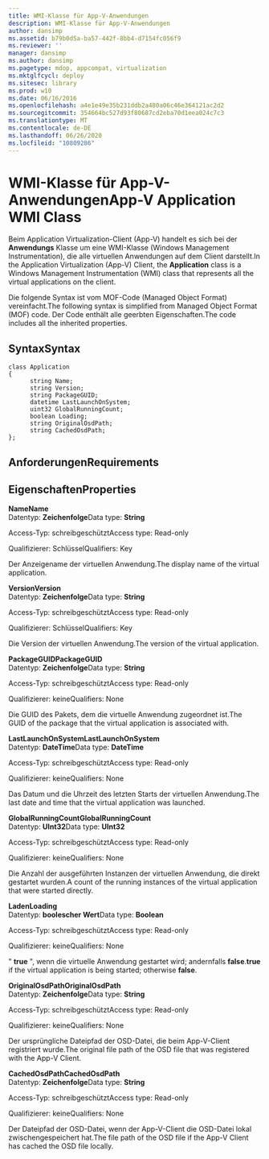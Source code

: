 ```yaml
---
title: WMI-Klasse für App-V-Anwendungen
description: WMI-Klasse für App-V-Anwendungen
author: dansimp
ms.assetid: b79b0d5a-ba57-442f-8bb4-d7154fc056f9
ms.reviewer: ''
manager: dansimp
ms.author: dansimp
ms.pagetype: mdop, appcompat, virtualization
ms.mktglfcycl: deploy
ms.sitesec: library
ms.prod: w10
ms.date: 06/16/2016
ms.openlocfilehash: a4e1e49e35b231ddb2a480a06c46e364121ac2d2
ms.sourcegitcommit: 354664bc527d93f80687cd2eba70d1eea024c7c3
ms.translationtype: MT
ms.contentlocale: de-DE
ms.lasthandoff: 06/26/2020
ms.locfileid: "10809286"
---
```

# <span data-ttu-id="6aff2-103">WMI-Klasse für App-V-Anwendungen</span><span class="sxs-lookup"><span data-stu-id="6aff2-103">App-V Application WMI Class</span></span>


<span data-ttu-id="6aff2-104">Beim Application Virtualization-Client (App-V) handelt es sich bei der **Anwendungs** Klasse um eine WMI-Klasse (Windows Management Instrumentation), die alle virtuellen Anwendungen auf dem Client darstellt.</span><span class="sxs-lookup"><span data-stu-id="6aff2-104">In the Application Virtualization (App-V) Client, the **Application** class is a Windows Management Instrumentation (WMI) class that represents all the virtual applications on the client.</span></span>

<span data-ttu-id="6aff2-105">Die folgende Syntax ist vom MOF-Code (Managed Object Format) vereinfacht.</span><span class="sxs-lookup"><span data-stu-id="6aff2-105">The following syntax is simplified from Managed Object Format (MOF) code.</span></span> <span data-ttu-id="6aff2-106">Der Code enthält alle geerbten Eigenschaften.</span><span class="sxs-lookup"><span data-stu-id="6aff2-106">The code includes all the inherited properties.</span></span>

## <span data-ttu-id="6aff2-107">Syntax</span><span class="sxs-lookup"><span data-stu-id="6aff2-107">Syntax</span></span>


``` syntax
class Application
{
      string Name;
      string Version;
      string PackageGUID;
      datetime LastLaunchOnSystem;
      uint32 GlobalRunningCount;
      boolean Loading;
      string OriginalOsdPath;
      string CachedOsdPath;
};
```

## <span data-ttu-id="6aff2-108">Anforderungen</span><span class="sxs-lookup"><span data-stu-id="6aff2-108">Requirements</span></span>


## <span data-ttu-id="6aff2-109">Eigenschaften</span><span class="sxs-lookup"><span data-stu-id="6aff2-109">Properties</span></span>


<a href="" id="name"></a>**<span data-ttu-id="6aff2-110">Name</span><span class="sxs-lookup"><span data-stu-id="6aff2-110">Name</span></span>**  
<span data-ttu-id="6aff2-111">Datentyp: **Zeichenfolge**</span><span class="sxs-lookup"><span data-stu-id="6aff2-111">Data type: **String**</span></span>

<span data-ttu-id="6aff2-112">Access-Typ: schreibgeschützt</span><span class="sxs-lookup"><span data-stu-id="6aff2-112">Access type: Read-only</span></span>

<span data-ttu-id="6aff2-113">Qualifizierer: Schlüssel</span><span class="sxs-lookup"><span data-stu-id="6aff2-113">Qualifiers: Key</span></span>

<span data-ttu-id="6aff2-114">Der Anzeigename der virtuellen Anwendung.</span><span class="sxs-lookup"><span data-stu-id="6aff2-114">The display name of the virtual application.</span></span>

<a href="" id="version"></a>**<span data-ttu-id="6aff2-115">Version</span><span class="sxs-lookup"><span data-stu-id="6aff2-115">Version</span></span>**  
<span data-ttu-id="6aff2-116">Datentyp: **Zeichenfolge**</span><span class="sxs-lookup"><span data-stu-id="6aff2-116">Data type: **String**</span></span>

<span data-ttu-id="6aff2-117">Access-Typ: schreibgeschützt</span><span class="sxs-lookup"><span data-stu-id="6aff2-117">Access type: Read-only</span></span>

<span data-ttu-id="6aff2-118">Qualifizierer: Schlüssel</span><span class="sxs-lookup"><span data-stu-id="6aff2-118">Qualifiers: Key</span></span>

<span data-ttu-id="6aff2-119">Die Version der virtuellen Anwendung.</span><span class="sxs-lookup"><span data-stu-id="6aff2-119">The version of the virtual application.</span></span>

<a href="" id="packageguid"></a>**<span data-ttu-id="6aff2-120">PackageGUID</span><span class="sxs-lookup"><span data-stu-id="6aff2-120">PackageGUID</span></span>**  
<span data-ttu-id="6aff2-121">Datentyp: **Zeichenfolge**</span><span class="sxs-lookup"><span data-stu-id="6aff2-121">Data type: **String**</span></span>

<span data-ttu-id="6aff2-122">Access-Typ: schreibgeschützt</span><span class="sxs-lookup"><span data-stu-id="6aff2-122">Access type: Read-only</span></span>

<span data-ttu-id="6aff2-123">Qualifizierer: keine</span><span class="sxs-lookup"><span data-stu-id="6aff2-123">Qualifiers: None</span></span>

<span data-ttu-id="6aff2-124">Die GUID des Pakets, dem die virtuelle Anwendung zugeordnet ist.</span><span class="sxs-lookup"><span data-stu-id="6aff2-124">The GUID of the package that the virtual application is associated with.</span></span>

<a href="" id="lastlaunchonsystem"></a>**<span data-ttu-id="6aff2-125">LastLaunchOnSystem</span><span class="sxs-lookup"><span data-stu-id="6aff2-125">LastLaunchOnSystem</span></span>**  
<span data-ttu-id="6aff2-126">Datentyp: **DateTime**</span><span class="sxs-lookup"><span data-stu-id="6aff2-126">Data type: **DateTime**</span></span>

<span data-ttu-id="6aff2-127">Access-Typ: schreibgeschützt</span><span class="sxs-lookup"><span data-stu-id="6aff2-127">Access type: Read-only</span></span>

<span data-ttu-id="6aff2-128">Qualifizierer: keine</span><span class="sxs-lookup"><span data-stu-id="6aff2-128">Qualifiers: None</span></span>

<span data-ttu-id="6aff2-129">Das Datum und die Uhrzeit des letzten Starts der virtuellen Anwendung.</span><span class="sxs-lookup"><span data-stu-id="6aff2-129">The last date and time that the virtual application was launched.</span></span>

<a href="" id="globalrunningcount"></a>**<span data-ttu-id="6aff2-130">GlobalRunningCount</span><span class="sxs-lookup"><span data-stu-id="6aff2-130">GlobalRunningCount</span></span>**  
<span data-ttu-id="6aff2-131">Datentyp: **UInt32**</span><span class="sxs-lookup"><span data-stu-id="6aff2-131">Data type: **UInt32**</span></span>

<span data-ttu-id="6aff2-132">Access-Typ: schreibgeschützt</span><span class="sxs-lookup"><span data-stu-id="6aff2-132">Access type: Read-only</span></span>

<span data-ttu-id="6aff2-133">Qualifizierer: keine</span><span class="sxs-lookup"><span data-stu-id="6aff2-133">Qualifiers: None</span></span>

<span data-ttu-id="6aff2-134">Die Anzahl der ausgeführten Instanzen der virtuellen Anwendung, die direkt gestartet wurden.</span><span class="sxs-lookup"><span data-stu-id="6aff2-134">A count of the running instances of the virtual application that were started directly.</span></span>

<a href="" id="loading"></a>**<span data-ttu-id="6aff2-135">Laden</span><span class="sxs-lookup"><span data-stu-id="6aff2-135">Loading</span></span>**  
<span data-ttu-id="6aff2-136">Datentyp: **boolescher Wert**</span><span class="sxs-lookup"><span data-stu-id="6aff2-136">Data type: **Boolean**</span></span>

<span data-ttu-id="6aff2-137">Access-Typ: schreibgeschützt</span><span class="sxs-lookup"><span data-stu-id="6aff2-137">Access type: Read-only</span></span>

<span data-ttu-id="6aff2-138">Qualifizierer: keine</span><span class="sxs-lookup"><span data-stu-id="6aff2-138">Qualifiers: None</span></span>

<span data-ttu-id="6aff2-139">" **true** ", wenn die virtuelle Anwendung gestartet wird; andernfalls **false**.</span><span class="sxs-lookup"><span data-stu-id="6aff2-139">**true** if the virtual application is being started; otherwise **false**.</span></span>

<a href="" id="originalosdpath"></a>**<span data-ttu-id="6aff2-140">OriginalOsdPath</span><span class="sxs-lookup"><span data-stu-id="6aff2-140">OriginalOsdPath</span></span>**  
<span data-ttu-id="6aff2-141">Datentyp: **Zeichenfolge**</span><span class="sxs-lookup"><span data-stu-id="6aff2-141">Data type: **String**</span></span>

<span data-ttu-id="6aff2-142">Access-Typ: schreibgeschützt</span><span class="sxs-lookup"><span data-stu-id="6aff2-142">Access type: Read-only</span></span>

<span data-ttu-id="6aff2-143">Qualifizierer: keine</span><span class="sxs-lookup"><span data-stu-id="6aff2-143">Qualifiers: None</span></span>

<span data-ttu-id="6aff2-144">Der ursprüngliche Dateipfad der OSD-Datei, die beim App-V-Client registriert wurde.</span><span class="sxs-lookup"><span data-stu-id="6aff2-144">The original file path of the OSD file that was registered with the App-V Client.</span></span>

<a href="" id="cachedosdpath"></a>**<span data-ttu-id="6aff2-145">CachedOsdPath</span><span class="sxs-lookup"><span data-stu-id="6aff2-145">CachedOsdPath</span></span>**  
<span data-ttu-id="6aff2-146">Datentyp: **Zeichenfolge**</span><span class="sxs-lookup"><span data-stu-id="6aff2-146">Data type: **String**</span></span>

<span data-ttu-id="6aff2-147">Access-Typ: schreibgeschützt</span><span class="sxs-lookup"><span data-stu-id="6aff2-147">Access type: Read-only</span></span>

<span data-ttu-id="6aff2-148">Qualifizierer: keine</span><span class="sxs-lookup"><span data-stu-id="6aff2-148">Qualifiers: None</span></span>

<span data-ttu-id="6aff2-149">Der Dateipfad der OSD-Datei, wenn der App-V-Client die OSD-Datei lokal zwischengespeichert hat.</span><span class="sxs-lookup"><span data-stu-id="6aff2-149">The file path of the OSD file if the App-V Client has cached the OSD file locally.</span></span>

 

 





